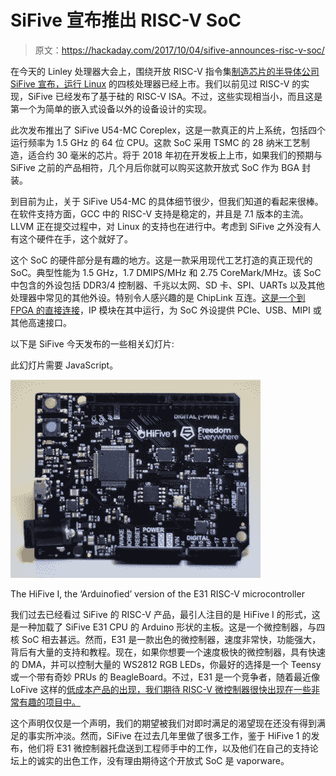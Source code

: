 # SiFive 宣布推出 RISC-V SoC

> 原文：<https://hackaday.com/2017/10/04/sifive-announces-risc-v-soc/>

在今天的 Linley 处理器大会上，围绕开放 RISC-V 指令集[制造芯片的半导体公司 SiFive 宣布，运行 Linux](https://www.sifive.com/products/coreplex-risc-v-ip/u54-mc/) 的四核处理器已经上市。我们以前见过 RISC-V 的实现，SiFive 已经发布了基于硅的 RISC-V ISA。不过，这些实现相当小，而且这是第一个为简单的嵌入式设备以外的设备设计的实现。

此次发布推出了 SiFive U54-MC Coreplex，这是一款真正的片上系统，包括四个运行频率为 1.5 GHz 的 64 位 CPU。这款 SoC 采用 TSMC 的 28 纳米工艺制造，适合约 30 毫米的芯片。将于 2018 年初在开发板上上市，如果我们的预期与 SiFive 之前的产品相符，几个月后你就可以购买这款开放式 SoC 作为 BGA 封装。

到目前为止，关于 SiFive U54-MC 的具体细节很少，但我们知道的看起来很棒。在软件支持方面，GCC 中的 RISC-V 支持是稳定的，并且是 7.1 版本的主流。LLVM 正在提交过程中，对 Linux 的支持也在进行中。考虑到 SiFive 之外没有人有这个硬件在手，这个就好了。

这个 SoC 的硬件部分是有趣的地方。这是一款采用现代工艺打造的真正现代的 SoC。典型性能为 1.5 GHz，1.7 DMIPS/MHz 和 2.75 CoreMark/MHz。该 SoC 中包含的外设包括 DDR3/4 控制器、千兆以太网、SD 卡、SPI、UARTs 以及其他处理器中常见的其他外设。特别令人感兴趣的是 ChipLink 互连。[这是一个到 FPGA 的直接连接](https://www.sifive.com/products/peripheral-ip/)，IP 模块在其中运行，为 SoC 外设提供 PCIe、USB、MIPI 或其他高速接口。

以下是 SiFive 今天发布的一些相关幻灯片:

此幻灯片需要 JavaScript。

[![](img/b1ddb1172309d1b234085f8b4db58e3e.png)](https://hackaday.com/wp-content/uploads/2017/10/hifivehero21.png)

The HiFive I, the ‘Arduinofied’ version of the E31 RISC-V microcontroller

我们过去已经看过 SiFive 的 RISC-V 产品，最引人注目的是 HiFive I 的形式，这是一种加载了 SiFive E31 CPU 的 Arduino 形状的主板。这是一个微控制器，与四核 SoC 相去甚远。然而，E31 是一款出色的微控制器，速度非常快，功能强大，背后有大量的支持和教程。现在，如果你想要一个速度极快的微控制器，具有快速的 DMA，并可以控制大量的 WS2812 RGB LEDs，你最好的选择是一个 Teensy 或一个带有奇妙 PRUs 的 BeagleBoard。不过，E31 是一个竞争者，随着最近像 LoFive 这样的[低成本产品的出现，我们期待 RISC-V 微控制器很快出现在一些非常有趣的项目中。](https://hackaday.com/2017/09/18/a-smaller-cheaper-risc-v-board/)

这个声明仅仅是一个声明，我们的期望被我们对即时满足的渴望现在还没有得到满足的事实所冲淡。然而，SiFive 在过去几年里做了很多工作，鉴于 HiFive 1 的发布，他们将 E31 微控制器托盘送到工程师手中的工作，以及他们在自己的支持论坛上的诚实的出色工作，没有理由期待这个开放式 SoC 是 vaporware。